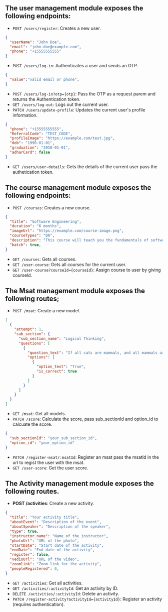 ## The user management module exposes the following endpoints:

* `POST /users/register`: Creates a new user.
``` json
{
  "userName": "John Doe",
  "email": "john.doe@example.com",
  "phone": "+15555555555"
}
```
* `POST /users/log-in`: Authenticates a user and sends an OTP.
```json
{
  "value":"valid email or phone",
}
```
* `POST /users/log-in?otp={otp}`: Pass the OTP as a request parem and returns the Authentication token.
* `GET /users/log-out`: Logs out the current user.
* `PATCH /users/update-profile`: Updates the current user's profile information.
```json
{
  "phone": "+15555555555",
  "ReferralCode": "TEST_CODE",
  "profileImage": "https://example.com/test.jpg",
  "dob": "1990-01-01",
  "graduation": "2010-01-01",
  "adharCard": false
}
```
* `GET /users/user-details`: Gets the details of the current user pass the authetication token.


## The course management module exposes the following endpoints:

- `POST /courses`: Creates a new course.
```json
{
  "title": "Software Engineering",
  "duration": "6 months",
  "imageUrl": "https://example.com/course-image.png",
  "courseTypes": "DA",
  "description": "This course will teach you the fundamentals of software engineering.",
  "batch": true,
}
```
- `GET /courses`: Gets all courses.
- `GET /user-course`: Gets all courses for the current user.
- `GET /user-course?courseId={courseId}`: Assign course to user by giving courseId.


## The Msat management module exposes the following routes;

- `POST /msat`: Create a new model.
``` json
[
  {
    "attempt": 1,
    "sub_section": {
      "sub_section_name": "Logical Thinking",
      "questions": [
        {
          "question_text": "If all cats are mammals, and all mammals are animals, then all cats are animals.",
          "options": [
            {
              "option_text": "True",
              "is_correct": true
            }
          ]
        }
      ]
    }
  }
]

```
- `GET /msat`: Get all models.
- `PATCH /score`: Calculate the score, pass sub_sectionId and option_id to calcuate the score.
```json
{
  "sub_sectionId": "your_sub_section_id",
  "option_id": "your_option_id"
}

```
- `PATCH /register-msat/:msatId`: Register an msat pass the msatId in the url to regist the user with the msat.
- `GET /user-score`: Get the user score.


## The Activity management module exposes the following routes.

- **POST /activities**: Create a new activity.
```json
{
  "title": "Your activity title",
  "aboutEvent": "Description of the event",
  "aboutSpeaker": "Description of the speaker",
  "type": true,
  "instructor_name": "Name of the instructor",
  "photoUrl": "URL of the photo",
  "startDate": "Start date of the activity",
  "endDate": "End date of the activity",
  "register": false,
  "vedioUrl": "URL of the video",
  "zoomlink": "Zoom link for the activity",
  "peopleRegistered": 0,
}

```
- `GET /activities`: Get all activities.
- `GET /activities/:activityId`: Get an activity by ID.
- `DELETE /activities/:activityId`: Delete an activity.
- `PATCH /register-activity?activityId={activityId}`: Register an activity (requires authentication).
